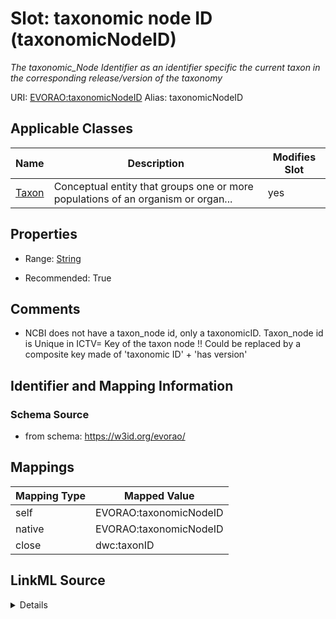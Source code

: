 

# Slot: taxonomic node ID (taxonomicNodeID) 


_The taxonomic_Node Identifier as an identifier specific the current taxon in the corresponding release/version of the taxonomy_





URI: [EVORAO:taxonomicNodeID](https://w3id.org/evorao/taxonomicNodeID)
Alias: taxonomicNodeID

<!-- no inheritance hierarchy -->





## Applicable Classes

| Name | Description | Modifies Slot |
| --- | --- | --- |
| [Taxon](Taxon.md) | Conceptual entity that groups one or more populations of an organism or organ... |  yes  |







## Properties

* Range: [String](String.md)

* Recommended: True





## Comments

* NCBI does not have a taxon_node id, only a taxonomicID. Taxon_node id is Unique  in ICTV= Key of the taxon node !! Could be replaced by a composite key made of 'taxonomic ID' + 'has version'

## Identifier and Mapping Information







### Schema Source


* from schema: https://w3id.org/evorao/




## Mappings

| Mapping Type | Mapped Value |
| ---  | ---  |
| self | EVORAO:taxonomicNodeID |
| native | EVORAO:taxonomicNodeID |
| close | dwc:taxonID |




## LinkML Source

<details>
```yaml
name: taxonomicNodeID
description: The taxonomic_Node Identifier as an identifier specific the current taxon
  in the corresponding release/version of the taxonomy
title: taxonomic node ID
comments:
- NCBI does not have a taxon_node id, only a taxonomicID. Taxon_node id is Unique  in
  ICTV= Key of the taxon node !! Could be replaced by a composite key made of 'taxonomic
  ID' + 'has version'
from_schema: https://w3id.org/evorao/
close_mappings:
- dwc:taxonID
rank: 1000
alias: taxonomicNodeID
domain_of:
- Taxon
range: string
required: false
recommended: true
multivalued: false

```
</details>